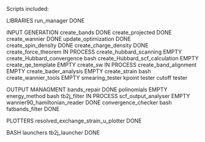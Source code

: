 Scripts included:

LIBRARIES
run_manager                            DONE 

INPUT GENERATION
create_bands                          DONE 
create_projected                      DONE 
create_wannier                        DONE
update_optimization                   DONE     
create_spin_density                   DONE 
create_charge_density                 DONE 
create_force_theorem                  IN PROCESS
create_hubbard_scanning               EMPTY
create_Hubbard_convergence            bash
create_Hubbard_scf_calculation        EMPTY
create_qe_template                    EMPTY
create_sw 	                      IN PROCESS
create_band_alignment                 EMPTY
create_bader_analysis                 EMPTY
create_strain                         bash
create_wannier_tools                 EMPTY
smearing_tester
kpoint tester
cutoff tester                        

OUTPUT MANAGMENT
bands_repair	                    DONE
polinomials                           EMPTY
energy_method                         bash
tb2j_filter 	                      IN PROCESS
scf_output_analyser                   EMPTY 
wannier90_hamiltonian_reader          DONE
convergence_checker                   bash
fatbands_filter                       DONE

PLOTTERS
resolved_exchange_strain_u_plotter    DONE

BASH launchers
tb2j_launcher                         DONE

